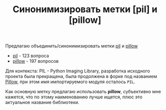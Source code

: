 ﻿---
title: "Синонимизировать метки [pil] и [pillow]"
se.owner.user_id: 1365
se.owner.display_name: "insolor"
se.owner.link: "https://ru.meta.stackoverflow.com/users/1365/insolor"
se.link: "https://ru.meta.stackoverflow.com/questions/14260/%d0%a1%d0%b8%d0%bd%d0%be%d0%bd%d0%b8%d0%bc%d0%b8%d0%b7%d0%b8%d1%80%d0%be%d0%b2%d0%b0%d1%82%d1%8c-%d0%bc%d0%b5%d1%82%d0%ba%d0%b8-pil-%d0%b8-pillow"
se.question_id: 14260
se.post_type: question
---
<p>Предлагаю объединить/синонимизировать метки <a href="https://ru.stackoverflow.com/questions/tagged/pil" class="post-tag" title="показать вопросы с меткой [pil]" aria-label="показать вопросы с меткой [pil]" rel="tag" aria-labelledby="tag-pil-tooltip-container" data-tag-menu-origin="Unknown">pil</a> и <a href="https://ru.stackoverflow.com/questions/tagged/pillow" class="post-tag" title="показать вопросы с меткой [pillow]" aria-label="показать вопросы с меткой [pillow]" rel="tag" aria-labelledby="tag-pillow-tooltip-container" data-tag-menu-origin="Unknown">pillow</a></p>
<ul>
<li><a href="https://ru.stackoverflow.com/questions/tagged/pil" class="post-tag" title="показать вопросы с меткой [pil]" aria-label="показать вопросы с меткой [pil]" rel="tag" aria-labelledby="tag-pil-tooltip-container" data-tag-menu-origin="Unknown">pil</a> - 123 вопроса</li>
<li><a href="https://ru.stackoverflow.com/questions/tagged/pillow" class="post-tag" title="показать вопросы с меткой [pillow]" aria-label="показать вопросы с меткой [pillow]" rel="tag" aria-labelledby="tag-pillow-tooltip-container" data-tag-menu-origin="Unknown">pillow</a> - 197 вопросов</li>
</ul>
<p>Для контекста: PIL - Python Imaging Library, разработка исходного проекта была прекращена, была продолжена в форке под названием <a href="https://github.com/python-pillow/Pillow" rel="nofollow noreferrer">Pillow</a>, при этом имя импортируемого модуля осталось <code>PIL</code>.</p>
<p>Как основную метку предлагаю использовать <strong>pillow</strong>, субъективно мне кажется, что по этому наименованию лучше ищется, плюс это актуальное название библиотеки.</p>
